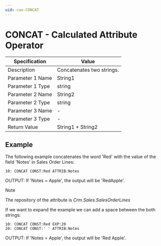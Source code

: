 ```yaml
---
uid: cao-CONCAT
---
```


# CONCAT - Calculated Attribute Operator                      

| Specification    | Value                     |
| ---------------- | ------------------------- |
| Description      | Concatenates two strings. |
| Parameter 1 Name | String1                   |
| Parameter 1 Type | string                    |
| Parameter 2 Name | String2                   |
| Parameter 2 Type | string                    |
| Parameter 3 Name | -                         |
| Parameter 3 Type | -                         |
| Return Value     | String1 + String2         |

## Example


The following example concatenates the word 'Red' with the value of the field 'Notes' in Sales Order Lines:

```
10: CONCAT CONST:Red ATTRIB:Notes                  
```
OUTPUT: If 'Notes  = Apple', the output will be 'RedApple'.

> [!NOTE]
> The repository of the attribute is *Crm.Sales.SalesOrderLines*

If we want to expand the example we can add a space between the both strings:
```
10: CONCAT CONST:Red EXP:20 
20: CONCAT CONST:' ' ATTRIB:Notes
```
OUTPUT: If 'Notes  = Apple', the output will be 'Red Apple'.
